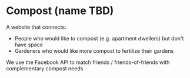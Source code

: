 Compost (name TBD)
=======

A website that connects:
* People who would like to compost (e.g. apartment dwellers) but don't have space
* Gardeners who would like more compost to fertilize their gardens

We use the Facebook API to match friends / friends-of-friends with complementary compost needs
